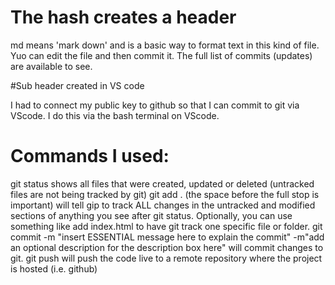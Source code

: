 # The hash creates a header

md means 'mark down' and is a basic way to format text in this kind of file. 
Yuo can edit the file and then commit it. The full list of commits (updates) are available to see.

#Sub header created in VS code

I had to connect my public key to github so that I can commit to git via VScode. I do this via the bash terminal on VScode.

# Commands I used:

git status shows all files that were created, updated or deleted (untracked files are not being tracked by git)
git add . (the space before the full stop is important) will tell gip to track ALL changes in the untracked and modified sections of anything you see after git status.
Optionally, you can use something like add index.html to have git track one specific file or folder.
git commit -m "insert ESSENTIAL message here to explain the commit" -m"add an optional description for the description box here" will commit changes to git.
git push will push the code live to a remote repository where the project is hosted (i.e. github)
